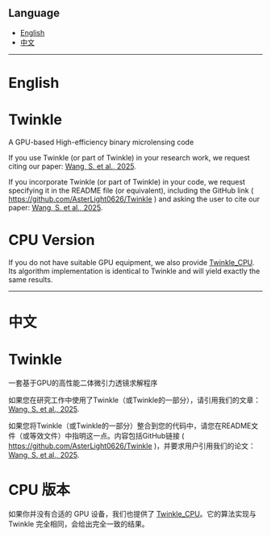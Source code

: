 ## Language
- [English](#english)
- [中文](#中文)
---
# English

# Twinkle
A GPU-based High-efficiency binary microlensing code

If you use Twinkle (or part of Twinkle) in your research work, we request citing our paper: [Wang, S. et al., 2025](https://doi.org/10.3847/1538-4365/ad9b8d).

If you incorporate Twinkle (or part of Twinkle) in your code, we request specifying it in the README file (or equivalent), including the GitHub link ( https://github.com/AsterLight0626/Twinkle ) and asking the user to cite our paper: [Wang, S. et al., 2025](https://doi.org/10.3847/1538-4365/ad9b8d).


# CPU Version
If you do not have suitable GPU equipment, we also provide [Twinkle_CPU](https://github.com/AsterLight0626/Twinkle_CPU). Its algorithm implementation is identical to Twinkle and will yield exactly the same results.


---
# 中文
# Twinkle
一套基于GPU的高性能二体微引力透镜求解程序

如果您在研究工作中使用了Twinkle（或Twinkle的一部分），请引用我们的文章：[Wang, S. et al., 2025](https://doi.org/10.3847/1538-4365/ad9b8d).

如果您将Twinkle（或Twinkle的一部分）整合到您的代码中，请您在README文件（或等效文件）中指明这一点。内容包括GitHub链接 ( https://github.com/AsterLight0626/Twinkle )，并要求用户引用我们的论文：[Wang, S. et al., 2025](https://doi.org/10.3847/1538-4365/ad9b8d).


# CPU 版本
如果你并没有合适的 GPU 设备，我们也提供了 [Twinkle_CPU](https://github.com/AsterLight0626/Twinkle_CPU)。它的算法实现与 Twinkle 完全相同，会给出完全一致的结果。



